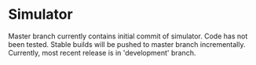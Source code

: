 # Simulator

Master branch currently contains initial commit of simulator. Code has not been tested.
Stable builds will be pushed to master branch incrementally.
Currently, most recent release is in 'development' branch.

